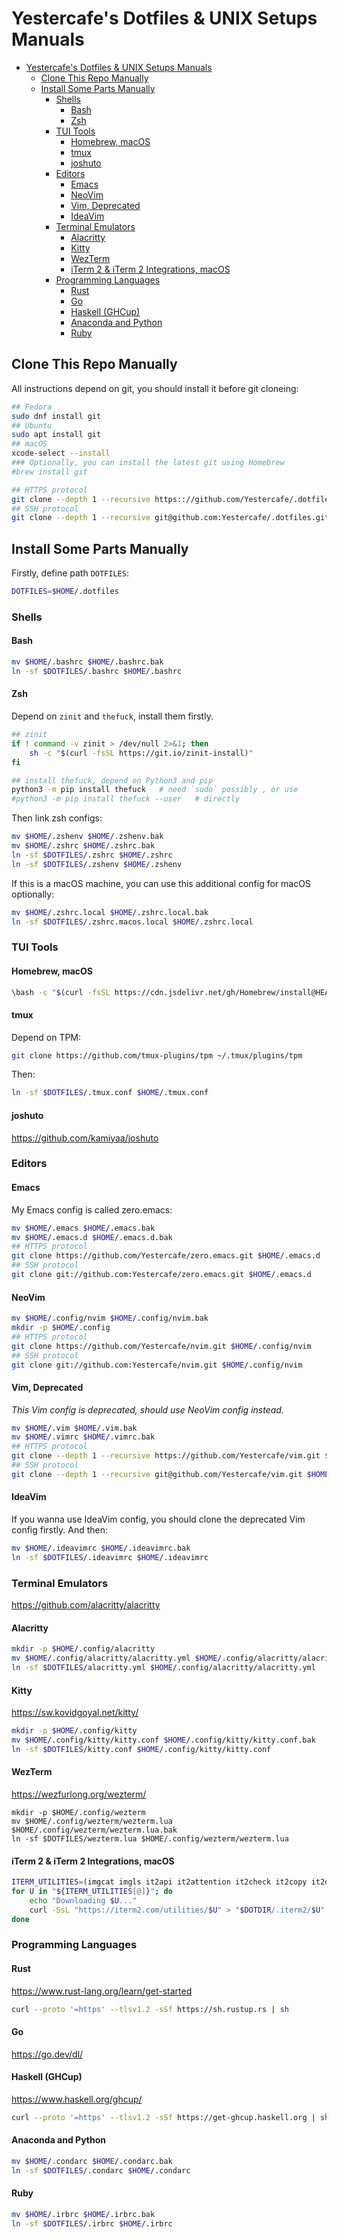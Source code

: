 # Yestercafe's Dotfiles & UNIX Setups Manuals

- [Yestercafe's Dotfiles \& UNIX Setups Manuals](#yestercafes-dotfiles--unix-setups-manuals)
  - [Clone This Repo Manually](#clone-this-repo-manually)
  - [Install Some Parts Manually](#install-some-parts-manually)
    - [Shells](#shells)
      - [Bash](#bash)
      - [Zsh](#zsh)
    - [TUI Tools](#tui-tools)
      - [Homebrew, macOS](#homebrew-macos)
      - [tmux](#tmux)
      - [joshuto](#joshuto)
    - [Editors](#editors)
      - [Emacs](#emacs)
      - [NeoVim](#neovim)
      - [Vim, Deprecated](#vim-deprecated)
      - [IdeaVim](#ideavim)
    - [Terminal Emulators](#terminal-emulators)
      - [Alacritty](#alacritty)
      - [Kitty](#kitty)
      - [WezTerm](#wezterm)
      - [iTerm 2 \& iTerm 2 Integrations, macOS](#iterm-2--iterm-2-integrations-macos)
    - [Programming Languages](#programming-languages)
      - [Rust](#rust)
      - [Go](#go)
      - [Haskell (GHCup)](#haskell-ghcup)
      - [Anaconda and Python](#anaconda-and-python)
      - [Ruby](#ruby)

## Clone This Repo Manually

All instructions depend on git, you should install it before git cloneing:

```bash
## Fedora
sudo dnf install git
## Ubuntu
sudo apt install git
## macOS
xcode-select --install
### Optionally, you can install the latest git using Homebrew
#brew install git
```

```bash
## HTTPS protocol
git clone --depth 1 --recursive https:://github.com/Yestercafe/.dotfiles.git $HOME/.dotfiles
## SSH protocol
git clone --depth 1 --recursive git@github.com:Yestercafe/.dotfiles.git $HOME/.dotfiles
```


## Install Some Parts Manually

Firstly, define path `DOTFILES`:

```bash
DOTFILES=$HOME/.dotfiles
```

### Shells

#### Bash

```bash
mv $HOME/.bashrc $HOME/.bashrc.bak
ln -sf $DOTFILES/.bashrc $HOME/.bashrc
```

#### Zsh

Depend on `zinit` and `thefuck`, install them firstly.

```bash
## zinit
if ! command -v zinit > /dev/null 2>&1; then
    sh -c "$(curl -fsSL https://git.io/zinit-install)"
fi

## install thefuck, depend on Python3 and pip
python3 -m pip install thefuck   # need `sudo` possibly , or use
#python3 -m pip install thefuck --user   # directly
```

Then link zsh configs:

```bash
mv $HOME/.zshenv $HOME/.zshenv.bak
mv $HOME/.zshrc $HOME/.zshrc.bak
ln -sf $DOTFILES/.zshrc $HOME/.zshrc
ln -sf $DOTFILES/.zshenv $HOME/.zshenv
```

If this is a macOS machine, you can use this additional config for macOS optionally:

```bash
mv $HOME/.zshrc.local $HOME/.zshrc.local.bak
ln -sf $DOTFILES/.zshrc.macos.local $HOME/.zshrc.local
```


### TUI Tools

#### Homebrew, macOS

```bash
\bash -c "$(curl -fsSL https://cdn.jsdelivr.net/gh/Homebrew/install@HEAD/install.sh)"
```

#### tmux

Depend on TPM:

```bash
git clone https://github.com/tmux-plugins/tpm ~/.tmux/plugins/tpm
```

Then:

```bash
ln -sf $DOTFILES/.tmux.conf $HOME/.tmux.conf
```

#### joshuto

<https://github.com/kamiyaa/joshuto>


### Editors

#### Emacs

My Emacs config is called zero.emacs:

```bash
mv $HOME/.emacs $HOME/.emacs.bak
mv $HOME/.emacs.d $HOME/.emacs.d.bak
## HTTPS protocol
git clone https://github.com/Yestercafe/zero.emacs.git $HOME/.emacs.d
## SSH protocol
git clone git://github.com:Yestercafe/zero.emacs.git $HOME/.emacs.d
```

#### NeoVim

```bash
mv $HOME/.config/nvim $HOME/.config/nvim.bak
mkdir -p $HOME/.config
## HTTPS protocol
git clone https://github.com/Yestercafe/nvim.git $HOME/.config/nvim
## SSH protocol
git clone git://github.com:Yestercafe/nvim.git $HOME/.config/nvim
```

#### Vim, Deprecated

*This Vim config is deprecated, should use NeoVim config instead.*

```bash
mv $HOME/.vim $HOME/.vim.bak
mv $HOME/.vimrc $HOME/.vimrc.bak
## HTTPS protocol
git clone --depth 1 --recursive https://github.com/Yestercafe/vim.git $HOME/.vim
## SSH protocol
git clone --depth 1 --recursive git@github.com/Yestercafe/vim.git $HOME/.vim
```

#### IdeaVim

If you wanna use IdeaVim config, you should clone the deprecated Vim config firstly. And then:

```bash
mv $HOME/.ideavimrc $HOME/.ideavimrc.bak
ln -sf $DOTFILES/.ideavimrc $HOME/.ideavimrc
```


### Terminal Emulators

<https://github.com/alacritty/alacritty>

#### Alacritty

```bash
mkdir -p $HOME/.config/alacritty
mv $HOME/.config/alacritty/alacritty.yml $HOME/.config/alacritty/alacritty.yml.bak
ln -sf $DOTFILES/alacritty.yml $HOME/.config/alacritty/alacritty.yml
```

#### Kitty

<https://sw.kovidgoyal.net/kitty/>

```bash
mkdir -p $HOME/.config/kitty
mv $HOME/.config/kitty/kitty.conf $HOME/.config/kitty/kitty.conf.bak
ln -sf $DOTFILES/kitty.conf $HOME/.config/kitty/kitty.conf
```

#### WezTerm

<https://wezfurlong.org/wezterm/>

```bashk
mkdir -p $HOME/.config/wezterm
mv $HOME/.config/wezterm/wezterm.lua $HOME/.config/wezterm/wezterm.lua.bak
ln -sf $DOTFILES/wezterm.lua $HOME/.config/wezterm/wezterm.lua
```

#### iTerm 2 & iTerm 2 Integrations, macOS

```bash
ITERM_UTILITIES=(imgcat imgls it2api it2attention it2check it2copy it2dl it2getvar it2git it2setcolor it2setkeylabel it2tip it2ul it2universion it2profile)
for U in "${ITERM_UTILITIES[@]}"; do
    echo "Downloading $U..."
    curl -SsL "https://iterm2.com/utilities/$U" > "$DOTDIR/.iterm2/$U" && chmod +x "$DOTDIR/.iterm2/$U"
done
```


### Programming Languages

#### Rust

<https://www.rust-lang.org/learn/get-started>

```bash
curl --proto '=https' --tlsv1.2 -sSf https://sh.rustup.rs | sh
```

#### Go

<https://go.dev/dl/>

#### Haskell (GHCup)

<https://www.haskell.org/ghcup/>

```bash
curl --proto '=https' --tlsv1.2 -sSf https://get-ghcup.haskell.org | sh
```

#### Anaconda and Python

```bash
mv $HOME/.condarc $HOME/.condarc.bak
ln -sf $DOTFILES/.condarc $HOME/.condarc
```

#### Ruby

```bash
mv $HOME/.irbrc $HOME/.irbrc.bak
ln -sf $DOTFILES/.irbrc $HOME/.irbrc
```

